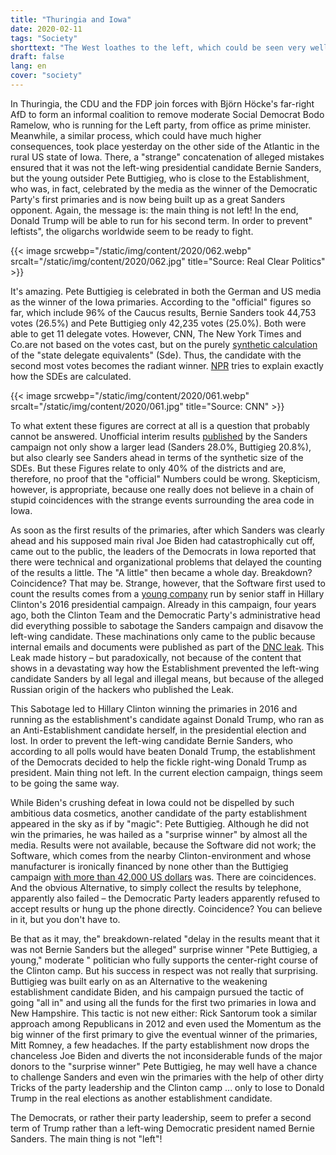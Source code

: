 ```yaml
---
title: "Thuringia and Iowa"
date: 2020-02-11
tags: "Society"
shorttext: "The West loathes to the left, which could be seen very well in Thuringia and the USA. summary."
draft: false
lang: en
cover: "society"
---
```


In Thuringia, the CDU and the FDP join forces with Björn Höcke's far-right AfD to form an informal coalition to remove moderate Social Democrat Bodo Ramelow, who is running for the Left party, from office as prime minister. Meanwhile, a similar process, which could have much higher consequences, took place yesterday on the other side of the Atlantic in the rural US state of Iowa. There, a "strange" concatenation of alleged mistakes ensured that it was not the left-wing presidential candidate Bernie Sanders, but the young outsider Pete Buttigieg, who is close to the Establishment, who was, in fact, celebrated by the media as the winner of the Democratic Party's first primaries and is now being built up as a great Sanders opponent. Again, the message is: the main thing is not left! In the end, Donald Trump will be able to run for his second term. In order to prevent" leftists", the oligarchs worldwide seem to be ready to fight.

{{< image srcwebp="/static/img/content/2020/062.webp" srcalt="/static/img/content/2020/062.jpg" title="Source: Real Clear Politics" >}}

It's amazing. Pete Buttigieg is celebrated in both the German and US media as the winner of the Iowa primaries. According to the "official" figures so far, which include 96% of the Caucus results, Bernie Sanders took 44,753 votes (26.5%) and Pete Buttigieg only 42,235 votes (25.0%). Both were able to get 11 delegate votes. However, CNN, The New York Times and Co.are not based on the votes cast, but on the purely [synthetic calculation](https://fair.org/home/how-corporate-media-make-pete-look-like-hes-winning/ "How Corporate Media Make Pete Look Like He’s Winning") of the "state delegate equivalents" (Sde). Thus, the candidate with the second most votes becomes the radiant winner. [NPR](https://apps.npr.org/liveblogs/20200203-iowa/#what-are-sdes-what-you-7 "Iowa Caucuses 2020") tries to explain exactly how the SDEs are calculated.

{{< image srcwebp="/static/img/content/2020/061.webp" srcalt="/static/img/content/2020/061.jpg" title="Source: CNN" >}}

To what extent these figures are correct at all is a question that probably cannot be answered. Unofficial interim results [published](https://theintercept.com/2020/02/04/sanders-campaign-release-caucus-numbers-iowa-buttigieg/ "SANDERS CAMPAIGN’S INTERNAL CAUCUS NUMBERS SHOW THEM LEADING IOWA, WITH BIDEN A DISTANT FOURTH") by the Sanders campaign not only show a larger lead (Sanders 28.0%, Buttigieg 20.8%), but also clearly see Sanders ahead in terms of the synthetic size of the SDEs. But these Figures relate to only 40% of the districts and are, therefore, no proof that the "official" Numbers could be wrong. Skepticism, however, is appropriate, because one really does not believe in a chain of stupid coincidences with the strange events surrounding the area code in Iowa.

As soon as the first results of the primaries, after which Sanders was clearly ahead and his supposed main rival Joe Biden had catastrophically cut off, came out to the public, the leaders of the Democrats in Iowa reported that there were technical and organizational problems that delayed the counting of the results a little. The "A little" then became a whole day. Breakdown? Coincidence? That may be. Strange, however, that the Software first used to count the results comes from a [young company](https://theintercept.com/2020/02/04/iowa-caucus-app-shadow-acronym/ "NEW DETAILS SHOW HOW DEEPLY IOWA CAUCUS APP DEVELOPER WAS EMBEDDED IN DEMOCRATIC ESTABLISHMENT") run by senior staff in Hillary Clinton's 2016 presidential campaign. Already in this campaign, four years ago, both the Clinton Team and the Democratic Party's administrative head did everything possible to sabotage the Sanders campaign and disavow the left-wing candidate. These machinations only came to the public because internal emails and documents were published as part of the [DNC leak](https://en.wikipedia.org/wiki/2016_Democratic_National_Committee_email_leak "2016 Democratic National Committee email leak"). This Leak made history – but paradoxically, not because of the content that shows in a devastating way how the Establishment prevented the left-wing candidate Sanders by all legal and illegal means, but because of the alleged Russian origin of the hackers who published the Leak.

This Sabotage led to Hillary Clinton winning the primaries in 2016 and running as the establishment's candidate against Donald Trump, who ran as an Anti-Establishment candidate herself, in the presidential election and lost. In order to prevent the left-wing candidate Bernie Sanders, who according to all polls would have beaten Donald Trump, the establishment of the Democrats decided to help the fickle right-wing Donald Trump as president. Main thing not left. In the current election campaign, things seem to be going the same way.

While Biden's crushing defeat in Iowa could not be dispelled by such ambitious data cosmetics, another candidate of the party establishment appeared in the sky as if by "magic": Pete Buttigieg. Although he did not win the primaries, he was hailed as a "surprise winner" by almost all the media. Results were not available, because the Software did not work; the Software, which comes from the nearby Clinton-environment and whose manufacturer is ironically financed by none other than the Buttigieg campaign [with more than 42,000 US dollars](https://www.zerohedge.com/political/tech-firm-whose-shadow-app-cocked-iowa-results-run-ex-clinton-obama-staff "Tech Firm Whose Half-Baked App Cocked Up Iowa Results Run By Ex-Clinton, Obama Staff") was. There are coincidences. And the obvious Alternative, to simply collect the results by telephone, apparently also failed – the Democratic Party leaders apparently refused to accept results or hung up the phone directly. Coincidence? You can believe in it, but you don't have to.

Be that as it may, the" breakdown-related "delay in the results meant that it was not Bernie Sanders but the alleged" surprise winner "Pete Buttigieg, a young," moderate " politician who fully supports the center-right course of the Clinton camp. But his success in respect was not really that surprising. Buttigieg was built early on as an Alternative to the weakening establishment candidate Biden, and his campaign pursued the tactic of going "all in" and using all the funds for the first two primaries in Iowa and New Hampshire. This tactic is not new either: Rick Santorum took a similar approach among Republicans in 2012 and even used the Momentum as the big winner of the first primary to give the eventual winner of the primaries, Mitt Romney, a few headaches. If the party establishment now drops the chanceless Joe Biden and diverts the not inconsiderable funds of the major donors to the "surprise winner" Pete Buttigieg, he may well have a chance to challenge Sanders and even win the primaries with the help of other dirty Tricks of the party leadership and the Clinton camp ... only to lose to Donald Trump in the real elections as another establishment candidate.

The Democrats, or rather their party leadership, seem to prefer a second term of Trump rather than a left-wing Democratic president named Bernie Sanders. The main thing is not "left"!
